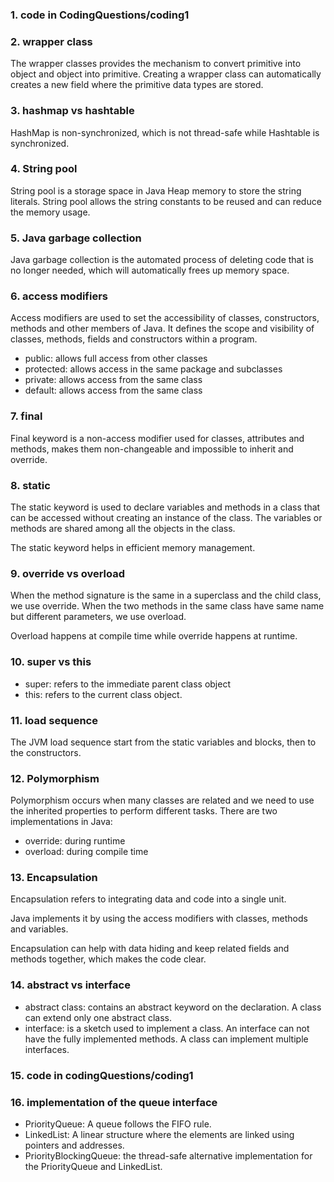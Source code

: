 ### 1. code in CodingQuestions/coding1
### 2. wrapper class
The wrapper classes provides the mechanism to convert primitive into object and object into primitive.
Creating a wrapper class can automatically creates a new field where the primitive data types are stored.
### 3. hashmap vs hashtable
HashMap is non-synchronized, which is not thread-safe while Hashtable is synchronized.
### 4. String pool
String pool is a storage space in Java Heap memory to store the string literals.
String pool allows the string constants to be reused and can reduce the memory usage.
### 5. Java garbage collection
Java garbage collection is the automated process of deleting code that is no longer needed, which will automatically frees up memory space.
### 6. access modifiers
Access modifiers are used to set the accessibility of classes, constructors, methods and other members of Java.
It defines the scope and visibility of classes, methods, fields and constructors within a program.

- public: allows full access from other classes
- protected: allows access in the same package and subclasses
- private: allows access from the same class
- default: allows access from the same class 
### 7. final
Final keyword is a non-access modifier used for classes, attributes and methods, makes them non-changeable and impossible to inherit and override.
### 8. static
The static keyword is used to declare variables and methods in a class that can be accessed without creating an instance of the class. The variables or methods are shared among all the objects in the class.

The static keyword helps in efficient memory management. 
### 9. override vs overload
When the method signature is the same in a superclass and the child class, we use override. When the two methods in the same class have same name but different parameters, we use overload.

Overload happens at compile time while override happens at runtime.
### 10. super vs this
- super: refers to the immediate parent class object
- this: refers to the current class object.
### 11. load sequence
The JVM load sequence start from the static variables and blocks, then to the constructors.
### 12. Polymorphism
Polymorphism occurs when many classes are related and we need to use the inherited properties to perform different tasks.
There are two implementations in Java:
- override: during runtime
- overload: during compile time
### 13. Encapsulation
Encapsulation refers to integrating data and code into a single unit.

Java implements it by using the access modifiers with classes, methods and variables.

Encapsulation can help with data hiding and keep related fields and methods together, which makes the code clear.
### 14. abstract vs interface
- abstract class: contains an abstract keyword on the declaration. A class can extend only one abstract class.
- interface: is a sketch used to implement a class. An interface can not have the fully implemented methods. A class can implement multiple interfaces.
### 15. code in codingQuestions/coding1
### 16. implementation of the queue interface
- PriorityQueue: A queue follows the FIFO rule.
- LinkedList: A linear structure where the elements are linked using pointers and addresses.
- PriorityBlockingQueue: the thread-safe alternative implementation for the PriorityQueue and LinkedList.